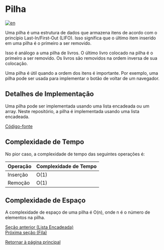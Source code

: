 # Pilha

[![en](https://img.shields.io/badge/lang-en-red.svg)](./README.md)

Uma pilha é uma estrutura de dados que armazena itens de acordo com o princípio Last-In/First-Out (LIFO). Isso significa que o último item inserido em uma pilha é o primeiro a ser removido.

Isso é análogo a uma pilha de livros. O último livro colocado na pilha é o primeiro a ser removido. Os livros são removidos na ordem inversa de sua colocação.

Uma pilha é útil quando a ordem dos itens é importante. Por exemplo, uma pilha pode ser usada para implementar o botão de voltar de um navegador.

## Detalhes de Implementação

Uma pilha pode ser implementada usando uma lista encadeada ou um array. Neste repositório, a pilha é implementada usando uma lista encadeada.

[Código-fonte](./Stack.ts)

## Complexidade de Tempo

No pior caso, a complexidade de tempo das seguintes operações é:

| Operação | Complexidade de Tempo |
| -------- | --------------------- |
| Inserção | O(1)                  |
| Remoção  | O(1)                  |

## Complexidade de Espaço

A complexidade de espaço de uma pilha é O(n), onde n é o número de elementos na pilha.

[Seção anterior (Lista Encadeada)](../linked-list/README.pt-br.md) \
[Próxima seção (Fila)](../queue/README.pt-br.md)

[Retornar à página principal](../../../README.pt-br.md)
